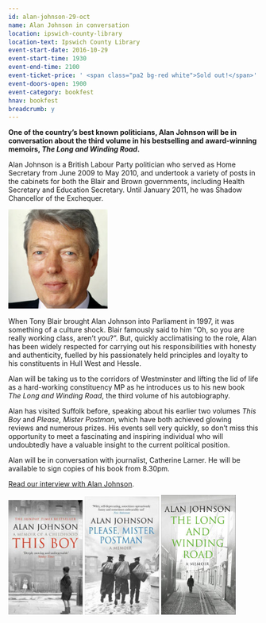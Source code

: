 ```yaml
---
id: alan-johnson-29-oct
name: Alan Johnson in conversation
location: ipswich-county-library
location-text: Ipswich County Library
event-start-date: 2016-10-29
event-start-time: 1930
event-end-time: 2100
event-ticket-price: ' <span class="pa2 bg-red white">Sold out!</span>'
event-doors-open: 1900
event-category: bookfest
hnav: bookfest
breadcrumb: y
---
```


**One of the country’s best known politicians, Alan Johnson will be in conversation about the third volume in his bestselling and award-winning memoirs, <cite>The Long and Winding Road</cite>.**

Alan Johnson is a British Labour Party politician who served as Home Secretary from June 2009 to May 2010, and undertook a variety of posts in the cabinets for both the Blair and Brown governments, including Health Secretary and Education Secretary. Until January 2011, he was Shadow Chancellor of the Exchequer.

<img src="/images/article/bookfest-alan-johnson.jpg" class="custom-br-50 {% include /c/img-float-right.html %}" alt="Alan Johnson" />

When Tony Blair brought Alan Johnson into Parliament in 1997, it was something of a culture shock. Blair famously said to him &#8220;Oh, so you are really working class, aren’t you?&#8221;. But, quickly acclimatising to the role, Alan has been widely respected for carrying out his responsibilities with honesty and authenticity, fuelled by his passionately held principles and loyalty to his constituents in Hull West and Hessle.

Alan will be taking us to the corridors of Westminster and lifting the lid of life as a hard-working constituency MP as he introduces us to his new book <cite>The Long and Winding Road</cite>, the third volume of his autobiography.

Alan has visited Suffolk before, speaking about his earlier two volumes <cite>This Boy</cite> and <cite>Please, Mister Postman</cite>, which have both achieved glowing reviews and numerous prizes. His events sell very quickly, so don’t miss this opportunity to meet a fascinating and inspiring individual who will undoubtedly have a valuable insight to the current political position.

Alan will be in conversation with journalist, Catherine Larner. He will be available to sign copies of his book from 8.30pm.

<div class="{% include /c/generic-panel.html %}"><p class="mb0"><a href="/new-suggestions/meet-the-author/meet-the-author-alan-johnson/">Read our interview with Alan Johnson</a>.</p></div>

<div class="cf">

<img src="/images/article/alan-johnson-this-boy.jpg" alt="This Boy" class="{% include /c/img-float-left.html %}" />

<img src="/images/article/alan-johnson-please-mr-postman.jpg" alt="Please, Mr Postman" class="{% include /c/img-float-left.html %}" />

<img src="/images/article/alan-johnson-long-and-winding-road.jpg" alt="The Long and Winding Road" class="{% include /c/img-float-left.html %}" />

</div>
